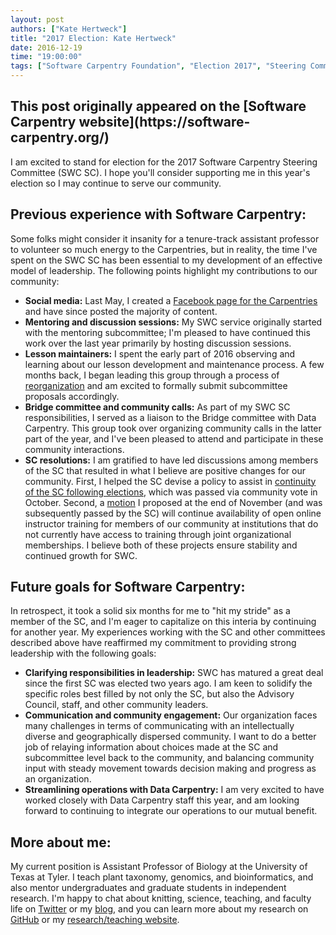```yaml
---
layout: post
authors: ["Kate Hertweck"]
title: "2017 Election: Kate Hertweck"
date: 2016-12-19
time: "19:00:00"
tags: ["Software Carpentry Foundation", "Election 2017", "Steering Committee", "Software Carpentry"]
---
```


<h2>This post originally appeared on the [Software Carpentry website](https://software-carpentry.org/)</h2>

I am excited to stand for election for the 2017 Software Carpentry Steering 
Committee (SWC SC). I hope you'll consider supporting me in this year's election so I may 
continue to serve our community.

Previous experience with Software Carpentry:
-----
Some folks might consider it insanity for a tenure-track assistant professor to volunteer so much 
energy to the Carpentries, but in reality, the time I've spent on the SWC SC has been essential to my development of an effective model of leadership. The following points highlight my contributions to our community:

- **Social media:** Last May, I created a [Facebook page for the Carpentries](https://www.facebook.com/carpentries) 
and have since posted the majority of content.
- **Mentoring and discussion sessions:** My SWC service originally started with the mentoring 
subcommittee; I'm pleased to have continued this work over the last year primarily by hosting 
discussion sessions. 
- **Lesson maintainers:** I spent the early part of 2016 observing and learning about our 
lesson development and maintenance process. A few months back, I began leading this group 
through a process of [reorganization](https://software-carpentry.org/blog/2016/10/maintainers-meeting.html) 
and am excited to formally submit subcommittee proposals accordingly.
- **Bridge committee and community calls:** As part of my SWC SC responsibilities, I served 
as a liaison to the Bridge committee with Data Carpentry. This group took over organizing 
community calls in the latter part of the year, and I've been pleased to attend and 
participate in these community interactions.
- **SC resolutions:** I am gratified to have led discussions among members 
of the SC that resulted in what I believe are positive changes for our community. First, I 
helped the SC devise a policy to assist in [continuity of the SC following elections](https://software-carpentry.org/blog/2016/09/election-procedures.html), 
which was passed via community vote in October. Second, a [motion](https://github.com/swcarpentry/board/blob/master/minutes/minutes-2016-11-30.md#motion-2016-11-301) 
I proposed at the end of November (and was subsequently passed by the SC) will continue 
availability of open online instructor training for members of our community at institutions 
that do not currently have access to training through joint organizational memberships. 
I believe both of these projects ensure stability and continued growth for SWC.

Future goals for Software Carpentry:
-----
In retrospect, it took a solid six months for me to "hit my stride" as a member of the SC, 
and I'm eager to capitalize on this interia by continuing for another year. 
My experiences working with the SC and other committees described above have 
reaffirmed my commitment to providing strong leadership with the following goals:
- **Clarifying responsibilities in leadership:** SWC has matured a great deal since the first 
SC was elected two years ago. I am keen to solidify the specific roles best filled by 
not only the SC, but also the Advisory Council, staff, and other community leaders.
- **Communication and community engagement:** Our organization faces many challenges in terms 
of communicating with an intellectually diverse and geographically dispersed community. I 
want to do a better job of relaying information about choices made at the SC and subcommittee 
level back to the community, and balancing community input with steady movement towards 
decision making and progress as an organization.
- **Streamlining operations with Data Carpentry:** I am very excited to have worked closely 
with Data Carpentry staff this year, and am looking forward to continuing to integrate our 
operations to our mutual benefit.

More about me:
-----
My current position is Assistant Professor of Biology at the University of Texas at Tyler. 
I teach plant taxonomy, genomics, and bioinformatics, and also mentor undergraduates and 
graduate students in independent research. I'm happy to chat about knitting, science, teaching, and 
faculty life on [Twitter](https://twitter.com/k8hert) or my [blog](http://k8hert.blogspot.com), 
and you can learn more about my research on [GitHub](https://github.com/k8hertweck) or my 
[research/teaching website](https://sites.google.com/site/k8hertweck/). 
